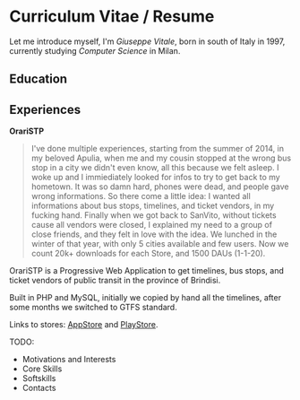 # Curriculum Vitae / Resume

Let me introduce myself, I'm _Giuseppe Vitale_, born in south of Italy in 1997, currently studying _Computer Science_ in Milan.

## Education

## Experiences

**OrariSTP**
> I've done multiple experiences, starting from the summer of 2014, in my beloved Apulia, when me and my cousin stopped at the wrong bus stop in a city we didn't even know, all this because we felt asleep. I woke up and I immiediately looked for infos to try to get back to my hometown. It was so damn hard, phones were dead, and people gave wrong informations. So there come a little idea: I wanted all informations about bus stops, timelines, and ticket vendors, in my fucking hand.
Finally when we got back to SanVito, without tickets cause all vendors were closed, I explained my need to a group of close friends, and they felt in love with the idea. 
We lunched in the winter of that year, with only 5 cities available and few users.
Now we count 20k+ downloads for each Store, and 1500 DAUs (1-1-20).

OrariSTP is a Progressive Web Application to get timelines, bus stops, and ticket vendors of public transit in the province of Brindisi.

Built in PHP and MySQL, initially we copied by hand all the timelines, after some months we switched to GTFS standard.

Links to stores: [AppStore](https://apps.apple.com/it/app/orari-stp/id916259912) and [PlayStore](https://play.google.com/store/apps/details?id=svd.stp.manuel.oraristp&hl=en_US).



TODO: 
* Motivations and Interests 
* Core Skills 
* Softskills
* Contacts
